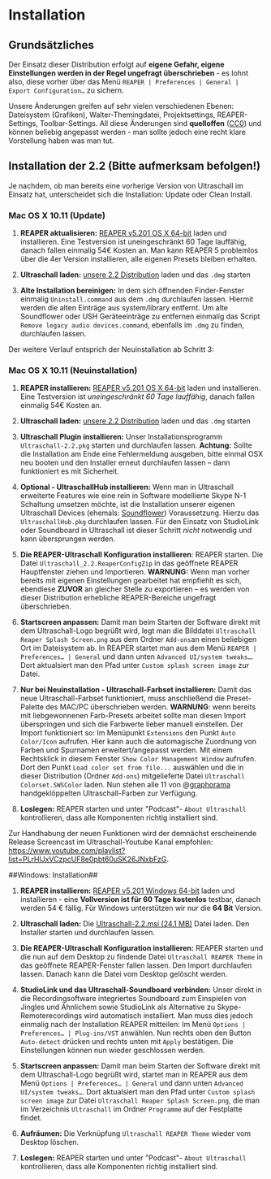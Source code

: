 # Installation

## Grundsätzliches

Der Einsatz dieser Distribution erfolgt auf **eigene Gefahr, eigene Einstellungen werden in der Regel ungefragt überschrieben** - es lohnt also, diese vorher über das Menü `REAPER | Preferences | General | Export Configuration…` zu sichern.

Unsere Änderungen greifen auf sehr vielen verschiedenen Ebenen: Dateisystem (Grafiken), Walter-Themingdatei, Projektsettings, REAPER-Settings, Toolbar-Settings. All diese Änderungen sind **quelloffen** ([CC0](https://creativecommons.org/about/cc0)) und können beliebig angepasst werden - man sollte jedoch eine recht klare Vorstellung haben was man tut.


## Installation der 2.2 (Bitte aufmerksam befolgen!)


Je nachdem, ob man bereits eine vorherige Version von Ultraschall im Einsatz hat, unterscheidet sich die Installation: Update oder Clean Install.

### Mac OS X 10.11 (Update)

1. **REAPER aktualisieren:** [REAPER v5.201 OS X 64-bit](http://www.reaper.fm/download.php) laden und installieren. Eine Testversion ist uneingeschränkt 60 Tage lauffähig, danach fallen einmalig 54€ Kosten an. Man kann REAPER 5 problemlos über die 4er Version installieren, alle eigenen Presets bleiben erhalten.

2. **Ultraschall laden:** [unsere 2.2 Distribution](http://url.ultraschall-podcast.de/us22) laden und das `.dmg` starten

3. **Alte Installation bereinigen:** In dem sich öffnenden Finder-Fenster einmalig `Uninstall.command` aus dem `.dmg` durchlaufen lassen. Hiermit werden die alten Einträge aus system/library entfernt. Um alte Soundflower oder USH Geräteeinträge zu entfernen einmalig das Script `Remove legacy audio devices.command`, ebenfalls im `.dmg` zu finden, durchlaufen lassen.

Der weitere Verlauf entsprich der Neuinstallation ab Schritt 3:

### Mac OS X 10.11 (Neuinstallation)


1. **REAPER installieren:** [REAPER v5.201 OS X 64-bit](http://www.reaper.fm/download.php) laden und installieren. Eine Testversion ist *uneingeschränkt 60 Tage lauffähig*, danach fallen einmalig 54€ Kosten an.

2. **Ultraschall laden:** [unsere 2.2 Distribution](http://url.ultraschall-podcast.de/us22) laden und das `.dmg` starten

3. **Ultraschall Plugin installieren:** Unser Installationsprogramm `Ultraschall-2.2.pkg` starten und durchlaufen lassen. **Achtung:** Sollte die Installation am Ende eine Fehlermeldung ausgeben, bitte einmal OSX neu booten und den Installer erneut durchlaufen lassen – dann funktioniert es mit Sicherheit.

4. **Optional - UltraschallHub installieren:** Wenn man in Ultraschall erweiterte Features wie eine rein in Software modellierte Skype N-1 Schaltung umsetzen möchte, ist die Installation unserer eigenen Ultraschall Devices (ehemals: [Soundflower](https://rogueamoeba.com/freebies/soundflower/)) Voraussetzung. Hierzu das `UltraschallHub.pkg` durchlaufen lassen. Für den Einsatz von StudioLink oder Soundboard in Ultraschall ist dieser Schritt *nicht* notwendig und kann übersprungen werden.

5. **Die REAPER-Ultraschall Konfiguration installieren**: REAPER starten. Die Datei `Ultraschall_2.2.ReaperConfigZip` in das geöffnete REAPER Hauptfenster ziehen und Importieren. **WARNUNG:** Wenn man vorher bereits mit eigenen Einstellungen gearbeitet hat empfiehlt es sich, ebendiese **ZUVOR** an gleicher Stelle zu exportieren – es werden von dieser Distribution erhebliche REAPER-Bereiche ungefragt überschrieben.

6. **Startscreen anpassen:** Damit man beim Starten der Software direkt mit dem Ultraschall-Logo begrüßt wird, legt man die Bilddatei `Ultraschall Reaper Splash Screen.png` aus dem Ordner `Add-ons`an einen beliebigen Ort im Dateisystem ab. In REAPER startet man aus dem Menü `REAPER | Preferences… | General` und dann unten `Advanced UI/system tweaks…`. Dort aktualsiert man den Pfad unter `Custom splash screen image` zur Datei.

7. **Nur bei Neuinstallation - Ultraschall-Farbset installieren:** Damit das neue Ultraschall-Farbset funktioniert, muss anschließend die Preset-Palette des MAC/PC überschrieben werden. **WARNUNG**: wenn bereits mit liebgewonnenen Farb-Presets arbeitet sollte man diesen Import überspringen und sich die Farbwerte lieber manuell einstellen. Der Import funktioniert so: Im Menüpunkt `Extensions` den Punkt `Auto Color/Icon` aufrufen. Hier kann auch die automagische Zuordnung von Farben und Spurnamen erweitert/angepasst werden. Mit einem Rechtsklick in diesem Fenster `Show Color Management Window` aufrufen. Dort den Punkt `Load color set from file...` auswählen und die in dieser Distribution (Ordner `Add-ons`) mitgelieferte Datei `Ultraschall Colorset.SWSColor` laden. Nun stehen alle 11 von @[graphorama](https://twitter.com/graphorama) handgeklöppelten Ultraschall-Farben zur Verfügung.
 
8. **Loslegen:** REAPER starten und unter "Podcast"- `About Ultraschall` kontrollieren, dass alle Komponenten richtig installiert sind. 

Zur Handhabung der neuen Funktionen wird der demnächst erscheinende Release Screencast im Ultraschall-Youtube Kanal empfohlen: <https://www.youtube.com/playlist?list=PLrHlJxVCzpcUF8e0pbt60uSK26JNxbFzG>.


##Windows: Installation##

1. **REAPER installieren:** [REAPER v5.201 Windows 64-bit](http://www.reaper.fm/download.php) laden und installieren - eine **Vollversion ist für 60 Tage kostenlos** testbar, danach werden 54 € fällig. Für Windows unterstützen wir nur die **64 Bit** Version.

2. **Ultraschall laden:** Die [Ultraschall-2.2.msi (24.1 MB)](http://url.ultraschall-podcast.de/us22win) Datei laden. Den Installer starten und durchlaufen lassen.

3. **Die REAPER-Ultraschall Konfiguration installieren:** REAPER starten und die nun auf dem Desktop zu findende Datei `Ultraschall REAPER Theme` in das geöffnete REAPER-Fenster fallen lassen. Den Import durchlaufen lassen. Danach kann die Datei vom Desktop gelöscht werden.

4. **StudioLink und das Ultraschall-Soundboard verbinden:** Unser direkt in die Recordingsoftware integriertes Soundboard zum Einspielen von Jingles und Ähnlichem sowie StudioLink als Alternative zu Skype-Remoterecordings wird automatisch installiert. Man muss dies jedoch einmalig nach der Installation REAPER mitteilen: Im Menü `Options | Preferences… | Plug-ins/VST` anwählen. Nun rechts oben den Button `Auto-detect` drücken und rechts unten mit `Apply` bestätigen. Die Einstellungen können nun wieder geschlossen werden.

5. **Startscreen anpassen:** Damit man beim Starten der Software direkt mit dem Ultraschall-Logo begrüßt wird, startet man in REAPER aus dem Menü `Options | Preferences… | General` und dann unten `Advanced UI/system tweaks…`. Dort aktualsiert man den Pfad unter `Custom splash screen image` zur Datei `Ultraschall Reaper Splash Screen.png`, die man im Verzeichnis `Ultraschall` im Ordner `Programme` auf der Festplatte findet.

6. **Aufräumen:** Die Verknüpfung `Ultraschall REAPER Theme` wieder vom Desktop löschen.

7. **Loslegen:** REAPER starten und unter "Podcast"- `About Ultraschall` kontrollieren, dass alle Komponenten richtig installiert sind. 

